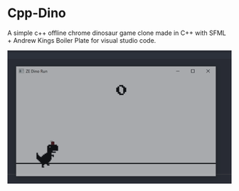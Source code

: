 # Cpp-Dino
A simple c++ offline chrome dinosaur game clone made in C++ with SFML + Andrew Kings Boiler Plate for visual studio code.

![Screenshot](gameDemo.gif)
